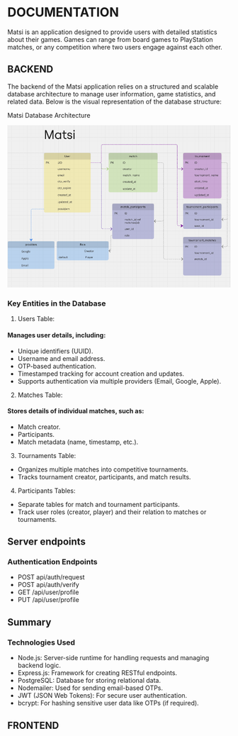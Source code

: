 # DOCUMENTATION

Matsi is an application designed to provide users with detailed statistics about their games. Games can range from board games to PlayStation matches, or any competition where two users engage against each other.

## BACKEND

The backend of the Matsi application relies on a structured and scalable database architecture to manage user information, game statistics, and related data. Below is the visual representation of the database structure:

Matsi Database Architecture

![architecture](./DB_architecture.png)

### Key Entities in the Database

1. Users Table:

#### Manages user details, including:

- Unique identifiers (UUID).
- Username and email address.
- OTP-based authentication.
- Timestamped tracking for account creation and updates.
- Supports authentication via multiple providers (Email, Google, Apple).

2. Matches Table:

#### Stores details of individual matches, such as:

- Match creator.
- Participants.
- Match metadata (name, timestamp, etc.).

3. Tournaments Table:

- Organizes multiple matches into competitive tournaments.
- Tracks tournament creator, participants, and match results.

4. Participants Tables:

- Separate tables for match and tournament participants.
- Track user roles (creator, player) and their relation to matches or tournaments.

## Server endpoints

### Authentication Endpoints

- POST api/auth/request
- POST api/auth/verify
- GET /api/user/profile
- PUT /api/user/profile

## Summary

### Technologies Used

- Node.js: Server-side runtime for handling requests and managing backend logic.
- Express.js: Framework for creating RESTful endpoints.
- PostgreSQL: Database for storing relational data.
- Nodemailer: Used for sending email-based OTPs.
- JWT (JSON Web Tokens): For secure user authentication.
- bcrypt: For hashing sensitive user data like OTPs (if required).

## FRONTEND
